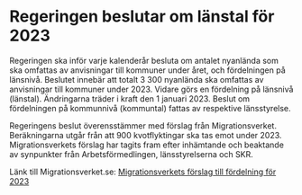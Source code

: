 # Regeringen beslutar om länstal för 2023

Regeringen ska inför varje kalenderår besluta om antalet nyanlända som ska omfattas av anvisningar till kommuner under året, och fördelningen på länsnivå. Beslutet innebär att totalt 3 300 nyanlända ska omfattas av anvisningar till kommuner under 2023\. Vidare görs en fördelning på länsnivå (länstal). Ändringarna träder i kraft den 1 januari 2023\. Beslut om fördelningen på kommunnivå (kommuntal) fattas av respektive länsstyrelse.

Regeringens beslut överensstämmer med förslag från Migrationsverket. Beräkningarna utgår från att 900 kvotflyktingar ska tas emot under 2023\. Migrationsverkets förslag har tagits fram efter inhämtande och beaktande av synpunkter från Arbetsförmedlingen, länsstyrelserna och SKR.

Länk till Migrationsverket.se: [Migrationsverkets förslag till fördelning för 2023](https://www.migrationsverket.se/Om-Migrationsverket/Pressrum/Nyhetsarkiv/Nyhetsarkiv-2022/2022-11-18-Farre-nyanlanda-anvisas-till-kommuner-nasta-ar.html)
